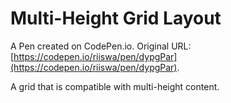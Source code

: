 # Multi-Height Grid Layout

A Pen created on CodePen.io. Original URL: [https://codepen.io/riiswa/pen/dypgPar](https://codepen.io/riiswa/pen/dypgPar).

A grid that is compatible with multi-height content. 
